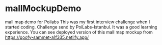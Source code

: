 # mallMockupDemo
mall map demo for Poilabs
This was my first interview challenge when I started coding.  Challenge send by PoiLabs-Istanbul. It was a good learning experience.
You can see deployed version of this mall map mockup from https://goofy-sammet-a1f335.netlify.app/
